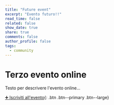 ```yaml
---
title: "Future event"
excerpt: "Evento futuro!!"
read_time: false
related: false
show_date: true
share: true
comments: false
author_profile: false
tags:
  - community
---
```



# Terzo evento online
Testo per descrivere l'evento online...

[➕ Iscriviti all'evento](#link){: .btn .btn--primary .btn--large}
